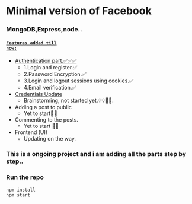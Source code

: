 # Minimal version of Facebook<br>

### MongoDB,Express,node..<br>

#### <code><u>Features added till now:</u><br></code>
  * <u>Authentication part.✅✅✅</u><br>
    * 1.Login and register.✅<br>
    * 2.Password Encryption.✅<br>
    * 3.Login and logout sessions using cookies.✅<br>
    * 4.Email verification.✅<br>
  * <u>Credentials Update</u><br>
    * Brainstorming, not started yet.💡💡🤔🤔.<br>
  * Adding a post to public<br>
    * Yet to start🤔🤔
  * Commenting to the posts.<br>
    * Yet to start 🤔🤔<br>
  * Frontend (UI) <br>
    * Updating on the way.<br>

### This is a ongoing project and i am adding all the parts step by step..



### Run the repo <br>

<code>npm install</code><br>
<code>npm start</code><br>

